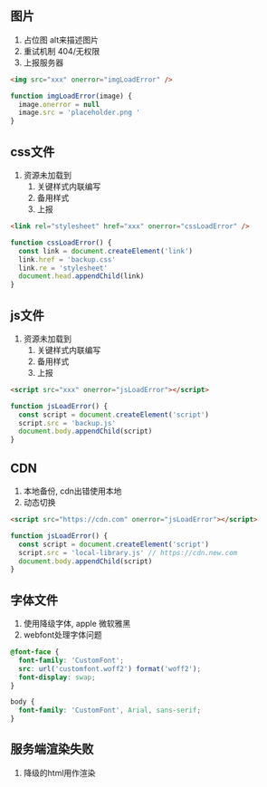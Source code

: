 ## 图片

1. 占位图 alt来描述图片
2. 重试机制 404/无权限
3. 上报服务器

```html
<img src="xxx" onerror="imgLoadError" />
```

```javascript
function imgLoadError(image) {
  image.onerror = null
  image.src = 'placeholder.png '
}
```

## css文件

1. 资源未加载到
   1. 关键样式内联编写
   2. 备用样式
   3. 上报

```html
<link rel="stylesheet" href="xxx" onerror="cssLoadError" />
```

```javascript
function cssLoadError() {
  const link = document.createElement('link')
  link.href = 'backup.css'
  link.re = 'stylesheet'
  document.head.appendChild(link)
}
```

## js文件

1. 资源未加载到
   1. 关键样式内联编写
   2. 备用样式
   3. 上报

```html
<script src="xxx" onerror="jsLoadError"></script>
```

```javascript
function jsLoadError() {
  const script = document.createElement('script')
  script.src = 'backup.js'
  document.body.appendChild(script)
}
```

## CDN

1. 本地备份, cdn出错使用本地
2. 动态切换

```html
<script src="https://cdn.com" onerror="jsLoadError"></script>
```

```javascript
function jsLoadError() {
  const script = document.createElement('script')
  script.src = 'local-library.js' // https://cdn.new.com
  document.body.appendChild(script)
}
```

## 字体文件

1. 使用降级字体, apple 微软雅黑
2. webfont处理字体问题

```css
@font-face {
  font-family: 'CustomFont';
  src: url('customfont.woff2') format('woff2');
  font-display: swap;
}

body {
  font-family: 'CustomFont', Arial, sans-serif;
}
```

## 服务端渲染失败

1. 降级的html用作渲染
